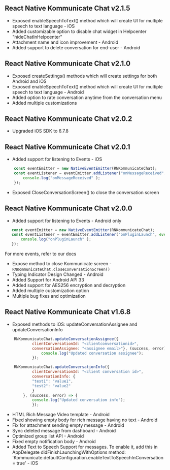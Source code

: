 ## React Native Kommunicate Chat v2.1.5
- Exposed enableSpeechToText() method which will create UI for multiple speech to text language - iOS
- Added customizable option to disable chat widget in Helpcenter "hideChatInHelpcenter"
- Attachment name and icon improvement - Android
- Added support to delete conversation for end-user - Android

## React Native Kommunicate Chat v2.1.0
- Exposed createSettings() methods which will create settings for both Android and iOS
- Exposed enableSpeechToText() method which will create UI for multiple speech to text language - Android
- Added option to rate conversation anytime from the conversation menu
- Added multiple customizations

## React Native Kommunicate Chat v2.0.2
- Upgraded iOS SDK to 6.7.8

## React Native Kommunicate Chat v2.0.1
- Added support for listening to Events - iOS
```javascript
    const eventEmitter = new NativeEventEmitter(RNKommunicateChat);
    const eventListener = eventEmitter.addListener("onMessageReceived", event => {
        console.log("onMessageReceived" );
    });
 ```
 - Exposed CloseConversationScreen() to close the conversation screen
## React Native Kommunicate Chat v2.0.0
- Added support for listening to Events - Android only
 ```javascript
    const eventEmitter = new NativeEventEmitter(RNKommunicateChat);
    const eventListener = eventEmitter.addListener("onPluginLaunch", event => {
        console.log("onPluginLaunch" );
    });
 ```
 For more events, refer to our docs
 - Expose method to close Kommunicate screen - ```RNKommunicateChat.closeConversationScreen()```
 - Typing Indicator Design Changed - Android
 - Added Support for Android API 33
 - Added support for AES256 encryption and decryption
 - Added multiple customization option
 - Multiple bug fixes and optimization


## React Native Kommunicate Chat v1.6.8

- Exposed methods to iOS: updateConversationAssignee and updateConversationInfo
```javascript
    RNKommunicateChat.updateConversationAssignee({
            clientConversationId: "<clientconversationid>",
            conversationAssignee: "<assignee email>"}, (success, error) => {
                console.log("Updated conversation assignee");
            });

    RNKommunicateChat.updateConversationInfo({
            clientConversationId: "<client conversation id>",
            conversationInfo: {
            "test1": "value1",
            "test2": "value2"
            }
        }, (success, error) => {
            console.log("Updated conversation info");
            });
```
- HTML Rich Message Video template - Android
- Fixed showing empty body for rich message having no text - Android
- Fix for attachment sending empty message - Android
- Sync deleted message from dashboard - Android
- Optimized group list API - Android
- Fixed empty notification body - Android
- Added Text to Speech Support for messages. To enable it, add this in AppDelegate didFinishLaunchingWithOptions method: 'Kommunicate.defaultConfiguration.enableTextToSpeechInConversation = true' - iOS